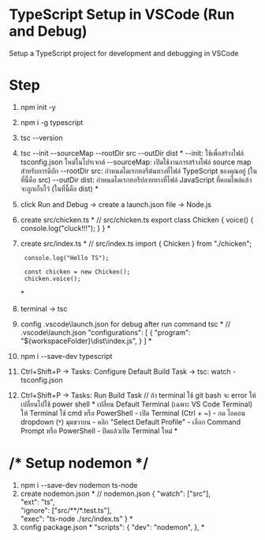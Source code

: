 # TypeScript Setup in VSCode (Run and Debug)
Setup a TypeScript project for development and debugging in VSCode 

# Step
1. npm init -y
2. npm i -g typescript
3. tsc --version
4. tsc --init --sourceMap --rootDir src --outDir dist
    \*
        --init: ใช้เพื่อสร้างไฟล์ tsconfig.json ใหม่ในโปรเจกต์
        --sourceMap: เปิดใช้งานการสร้างไฟล์ source map สำหรับการดีบัก
        --rootDir src: กำหนดไดเรกทอรีต้นทางที่ไฟล์ TypeScript ของคุณอยู่ (ในที่นี้คือ src)
        --outDir dist: กำหนดไดเรกทอรีปลายทางที่ไฟล์ JavaScript ที่คอมไพล์แล้วจะถูกเก็บไว้ (ในที่นี้คือ dist)
    \*
5. click Run and Debug -> create a launch.json file -> Node.js
6. create src/chicken.ts 
    \*
        // src/chicken.ts
        export class Chicken {
            voice() { console.log("cluck!!!"); }
        }
    \*
7. create src/index.ts
    \*
        // src/index.ts
        import { Chicken } from "./chicken";

        console.log("Hello TS");

        const chicken = new Chicken();
        chicken.voice();
    \*
8. terminal -> tsc
9. config .vscode\launch.json for debug after run command tsc
    \*
        // .vscode\launch.json
        "configurations": [
            {
                "program": "${workspaceFolder}\\dist\\index.js",
            }
        ]
    \*
10. npm i --save-dev typescript
11. Ctrl+Shift+P -> Tasks: Configure Default Build Task -> tsc: watch - tsconfig.json
12. Ctrl+Shift+P -> Tasks: Run Build Task // ถ้า terminal ใช้ git bash จะ error ให้เปลี่ยนไปใช้ power shell
    \*
        เปลี่ยน Default Terminal (เฉพาะ VS Code Terminal) ให้ Terminal ใช้ cmd หรือ PowerShell
        - เปิด Terminal (Ctrl + ~)
        - กด ไอคอน dropdown (˅) มุมขวาบน
        - คลิก "Select Default Profile"
        - เลือก Command Prompt หรือ PowerShell
        - ปิดแล้วเปิด Terminal ใหม่
    \*

# /* Setup nodemon */
1. npm i --save-dev nodemon ts-node
2. create nodemon.json
    \*
        // nodemon.json
        {
          "watch": ["src"],   
          "ext": "ts",        
          "ignore": ["src/**/*.test.ts"],  
          "exec": "ts-node ./src/index.ts"
        }
    \*
3. config package.json
    \*
        "scripts": {
          "dev": "nodemon",
        },
    \*